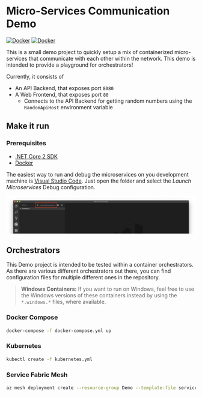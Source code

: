 # Micro-Services Communication Demo

[![Docker](https://img.shields.io/badge/Docker-API-blue.svg)](https://hub.docker.com/r/robinmanuelthiel/microcommunication-api/) [![Docker](https://img.shields.io/badge/Docker-Web-blue.svg)](https://hub.docker.com/r/robinmanuelthiel/microcommunication-web/)

This is a small demo project to quickly setup a mix of containerized micro-services that communicate with each other within the network. This demo is intended to provide a playground for orchestrators!

Currently, it consists of

- An API Backend, that exposes port `8080`
- A Web Frontend, that exposes port `80`
  - Connects to the API Backend for getting random numbers using the `RandomApiHost` environment variable

## Make it run

### Prerequisites

- [.NET Core 2 SDK](https://dotnet.microsoft.com/download)
- [Docker](https://www.docker.com/products/docker-desktop)

The easiest way to run and debug the microservices on you development machine is [Visual Studio Code](https://code.visualstudio.com/). Just open the folder and select the *Launch Microservices* Debug configuration.

![Screenshot of Visual Studio Code](Assets/LaunchInVsCode.png)

## Orchestrators

This Demo project is intended to be tested within a container orchestrators. As there are various different orchestrators out there, you can find configuration files for multiple different ones in the repository.

> **Windows Containers:** If you want to run on Windows, feel free to use the Windows versions of these containers instead by using the `*.windows.*` files, where available.

### Docker Compose

```bash
docker-compose -f docker-compose.yml up
```

### Kubernetes

```bash
kubectl create -f kubernetes.yml
```

### Service Fabric Mesh

```bash
az mesh deployment create --resource-group Demo --template-file servicefabric-mesh.json
```
